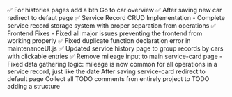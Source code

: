 ✅ For histories pages add a btn Go to car overview
✅ After saving new car redirect to defaut page
✅ Service Record CRUD Implementation - Complete service record storage system with proper separation from operations
✅ Frontend Fixes - Fixed all major issues preventing the frontend from working properly
✅ Fixed duplicate function declaration error in maintenanceUI.js
✅ Updated service history page to group records by cars with clickable entries
✅ Remove mileage input to main service-card page - Fixed data gathering logic: mileage is now common for all operations in a service record, just like the date
    After saving service-card redirect to default page
    Collect all TODO comments fron entirely project to TODO adding a structure 